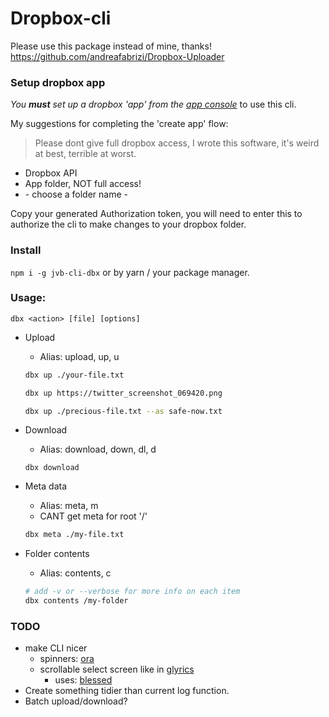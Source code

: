 # Dropbox-cli

Please use this package instead of mine, thanks!  
https://github.com/andreafabrizi/Dropbox-Uploader

### Setup dropbox app

*You **must** set up a dropbox 'app' from the [app console](https://www.dropbox.com/developers/apps?_tk=pilot_lp&_ad=topbar4&_camp=myapps)* to use this cli.

My suggestions for completing the 'create app' flow:
> Please dont give full dropbox access, I wrote this software, it's weird at best, terrible at worst.
- Dropbox API
- App folder, NOT full access!
- \- choose a folder name -

Copy your generated Authorization token, you will need to enter this to authorize the cli to make changes to your dropbox folder.

### Install 
`npm i -g jvb-cli-dbx` or by yarn / your package manager.

### Usage:
`dbx <action> [file] [options]`
- Upload
    - Alias: upload, up, u
    ```sh
    dbx up ./your-file.txt
    ```
    ```sh
    dbx up https://twitter_screenshot_069420.png
    ```
    ```sh
    dbx up ./precious-file.txt --as safe-now.txt
    ```

- Download
    - Alias: download, down, dl, d
    ```
    dbx download
    ```

- Meta data
    - Alias: meta, m
    - CANT get meta for root '/'
    ```sh
    dbx meta ./my-file.txt
    ```

- Folder contents
    - Alias: contents, c
    ```sh
    # add -v or --verbose for more info on each item
    dbx contents /my-folder
    ```

### TODO
- make CLI nicer
    - spinners: [ora](https://github.com/sindresorhus/ora)
    - scrollable select screen like in [glyrics](https://github.com/candh/glyrics)
        - uses: [blessed](https://github.com/chjj/blessed)
- Create something tidier than current log function.
- Batch upload/download?
